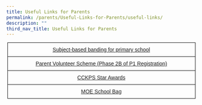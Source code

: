 ```yaml
---
title: Useful Links for Parents
permalink: /parents/Useful-Links-for-Parents/useful-links/
description: ""
third_nav_title: Useful Links for Parents
---
```

<style type="text/css">
.tg  {border-collapse:collapse;border-spacing:0;margin:0px auto;}
.tg td{border-color:black;border-style:solid;border-width:1px;font-family:Arial, sans-serif;font-size:14px;
  overflow:hidden;padding:10px 5px;word-break:normal;}
.tg th{border-color:black;border-style:solid;border-width:1px;font-family:Arial, sans-serif;font-size:14px;
  font-weight:normal;overflow:hidden;padding:10px 5px;word-break:normal;}
.tg .tg-nrix{text-align:center;vertical-align:middle}
</style>
<table class="tg" style="undefined;table-layout: fixed; width: 499px">
<colgroup>
<col style="width: 499px">
</colgroup>
<tbody>
  <tr>
    <td class="tg-nrix"><a href="https://www.moe.gov.sg/primary/curriculum/subject-based-banding/">Subject-based banding for primary school</a></td>
  </tr>
  <tr>
    <td class="tg-nrix"><a href="/files/Announcement%20for%20Parent%20Volunteer%20Phase%202B.pdf">Parent Volunteer Scheme (Phase 2B of P1 Registration)</a></td>
  </tr>
  <tr>
    <td class="tg-nrix"><a href="/parents/star-awards/">CCKPS Star Awards</a></td>
  </tr>
  <tr>
    <td class="tg-nrix"><a href="https://www.schoolbag.edu.sg/">MOE School Bag</a></td>
  </tr>
</tbody>
</table>